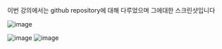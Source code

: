 이번 강의에서는 github repository에 대해 다루었으며 그에대한 스크린샷입니다


![image](https://github.com/user-attachments/assets/40b52b72-6e13-44cf-a6ae-b7e1c25072b6)


 
 ![image](https://github.com/user-attachments/assets/ccaac9dd-ab74-4e86-9ee4-67acd07d122d)
![image](https://github.com/user-attachments/assets/3d0d9cea-e727-4e5b-ada4-e951e0a4d7eb)

